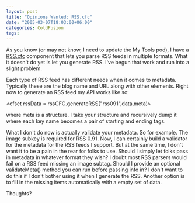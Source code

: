 ```yaml
---
layout: post
title: "Opinions Wanted: RSS.cfc"
date: "2005-03-07T18:03:00+06:00"
categories: ColdFusion 
tags: 
---
```


As you know (or may not know, I need to update the My Tools pod), I have a <a href="http://www.camdenfamily.com/morpheus/downloads/rss.zip">RSS.cfc</a> component that lets you parse RSS feeds in multiple formats. What it doesn't do yet is let you generate RSS. I've begun that work and run into a slight problem. 

Each type of RSS feed has different needs when it comes to metadata. Typically these are the blog name and URL along with other elements. Right now to generate an RSS feed my API works like so:

&lt;cfset rssData = rssCFC.generateRSS("rss091",data,meta)&gt;

where meta is a structure. I take your structure and recursively dump it where each key name becomes a pair of starting and ending tags. 

What I don't do now is actually validate your metadata. So for example. The image subkey is required for RSS 0.91. Now, I can certainly build a validator for the metadata for the RSS feeds I support. But at the same time, I don't want it to be a pain in the rear for folks to use. Should I simply let folks pass in metadata in whatever format they wish? I doubt most RSS parsers would fail on a RSS feed missing an image subtag. Should I provide an optional validateMeta() method you can run before passing info in? I don't want to do this if I don't bother using it when I generate the RSS. Another option is to fill in the missing items automatically with a empty set of data.

Thoughts?